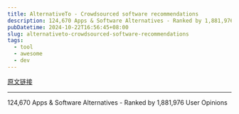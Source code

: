 ```yaml
---
title: AlternativeTo - Crowdsourced software recommendations
description: 124,670 Apps & Software Alternatives - Ranked by 1,881,976 User Opinions
pubDatetime: 2024-10-22T16:56:45+08:00
slug: alternativeto-crowdsourced-software-recommendations
tags: 
  - tool
  - awesome
  - dev
---
```


[原文链接](https://alternativeto.net/)

---

124,670 Apps & Software Alternatives - Ranked by 1,881,976 User Opinions
